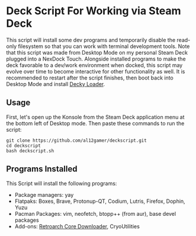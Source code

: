 # Deck Script For Working via Steam Deck
This script will install some dev programs and temporarily disable the read-only filesystem so that you can work with terminal development tools. Note that this script was made from Desktop Mode on my personal Steam Deck plugged into a NexDock Touch. Alongside installed programs to make the deck favorable to a dev/work environment when docked, this script may evolve over time to become interactive for other functionality as well.
It is recommended to restart after the script finishes, then boot back into Desktop Mode and install [Decky Loader](https://github.com/SteamDeckHomebrew/decky-loader).

## Usage
First, let's open up the Konsole from the Steam Deck application menu at the bottom left of Desktop mode. Then paste these commands to run the script:
```
git clone https://github.com/al12gamer/deckscript.git
cd deckscript
bash deckscript.sh
```
## Programs Installed
This Script will install the following programs:
+ Package managers: yay
+ Flatpaks: Boxes, Brave, Protonup-QT, Codium, Lutris, Firefox, Dophin, Yuzu
+ Pacman Packages: vim, neofetch, btopp++ (from aur), base devel packages
+ Add-ons: [Retroarch Core Downloader](https://github.com/icculus/twisty-little-utilities/blob/main/steamdeck-retroarch-download-all-cores.sh), CryoUtilities
